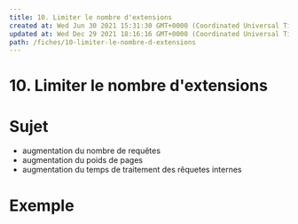 ```yaml
---
title: 10. Limiter le nombre d'extensions
created at: Wed Jun 30 2021 15:31:30 GMT+0000 (Coordinated Universal Time)
updated at: Wed Dec 29 2021 18:16:16 GMT+0000 (Coordinated Universal Time)
path: /fiches/10-limiter-le-nombre-d-extensions
---
```


# 10. Limiter le nombre d'extensions

# Sujet

- augmentation du nombre de requêtes
- augmentation du poids de pages
- augmentation du temps de traitement des rêquetes internes

# Exemple

<TBD>
